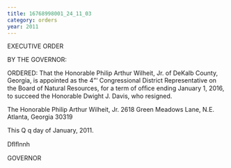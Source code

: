```yaml
---
title: 16768998001_24_11_03
category: orders
year: 2011
---
```

 

EXECUTIVE ORDER

BY THE GOVERNOR:

ORDERED: That the Honorable Philip Arthur Wilheit, Jr. of DeKalb County,
Georgia, is appointed as the 4”‘ Congressional District
Representative on the Board of Natural Resources, for a term of
ofﬁce ending January 1, 2016, to succeed the Honorable Dwight J.
Davis, who resigned.

The Honorable Philip Arthur Wilheit, Jr.
2618 Green Meadows Lane, N.E.
Atlanta, Georgia 30319

This Q q day of January, 2011.

Dﬂﬂnnh

GOVERNOR

